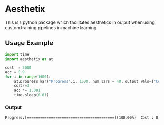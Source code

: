 # Aesthetix

This is a python package which facilitates aesthetics in output when using custom training pipelines in machine learning.

## Usage Example

```python
import time
import aesthetix as at

cost  = 3000
acc = 0.9
for i in range(1000):
    at.progress_bar("Progress",i, 1000, num_bars = 40, output_vals={"Cost":cost, "Accuracy":acc})
    cost/=3
    acc *= 1.001
    time.sleep(0.01)
```

### Output

```txt
Progress:[========================================](100.00%)  Cost : 0.00 Accuracy : 2.44
```
